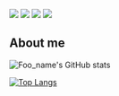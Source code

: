 <p align="left">
<a href="https://github.com/0-s0g0/MyPortfolio_Next"><img src="https://img.shields.io/badge/HP-PORTFOLIO_like-blue"/></a>
<a href="https://github.com/0-s0g0/tsunaguHP"><img src="https://img.shields.io/badge/HP-TSUNAGU_like-blue"/></a>
<a href="https://github.com/0-s0g0/kitaQdenkiHP.git"><img src="https://img.shields.io/badge/HP-kitaQdenki_like-blue"/></a>
<a href="https://github.com/StepByCode/HP"><img src="https://img.shields.io/badge/HP-StepByCode_like-blue"/></a>
</p>

## About me
![Foo_name's GitHub stats](https://github-readme-stats.vercel.app/api?username=0-s0g0&show_icons=true&theme=vue-right)

[![Top Langs](https://github-readme-stats.vercel.app/api/top-langs/?username=0-s0g0&layout=compact&theme=vue-right)](https://github.com/anuraghazra/github-readme-stats)

<!--[![trophy](https://github-profile-trophy.vercel.app/?username=0-s0g0&theme=discord)](https://github.com/ryo-ma/github-profile-trophy)-->



